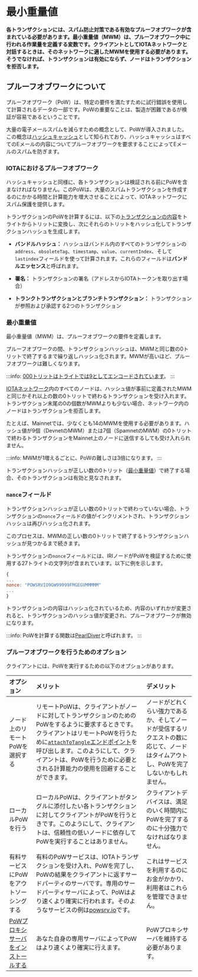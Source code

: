 # 最小重量値
<!-- # Minimum weight magnitude -->

**各トランザクションには、スパム防止対策である有効なプルーフオブワークが含まれている必要があります。最小重量値（MWM）は、プルーフオブワーク中に行われる作業量を定義する変数です。クライアントとしてIOTAネットワークと対話するときは、そのネットワークに適したMWMを使用する必要があります。そうでなければ、トランザクションは有効にならず、ノードはトランザクションを拒否します。**
<!-- **Each transaction must include a valid proof of work, which is a spam prevention measure. The minimum weight magnitude (MWM) is a variable that defines how much work is done during proof of work. When you interact with an IOTA network as a client, you must use the correct MWM for that network. Otherwise, your transaction won't be valid and the nodes will reject it.** -->

## プルーフオブワークについて
<!-- ## About proof of work -->

プルーフオブワーク（PoW）は、特定の要件を満たすために試行錯誤を使用して計算されるデータの一部です。PoWの重要なことは、製造が困難であるが検証が容易であるということです。
<!-- A proof of work (PoW) is a piece of data that is calculated using trial and error to meet certain requirements. The key to PoW is that it's difficult to produce, but easy to verify. -->

大量の電子メールスパムを減らすための概念として、PoWが導入されました。この概念は[ハッシュキャッシュ](https://en.wikipedia.org/wiki/Hashcash)として知られており、ハッシュキャッシュはすべてのEメールの内容についてプルーフオブワークを要求することによってEメールのスパムを防ぎます。
<!-- PoW was introduced as a concept to reduce large amounts of email spam. This concept is known as [hashcash](https://en.wikipedia.org/wiki/Hashcash), and is a method of preventing email spam by requiring a proof of work for the contents of every email. -->

<!-- PoW is easy to calculate for one email, but costs a lot in time and computational power to calculate for mass spam emails. -->

### IOTAにおけるプルーフオブワーク
<!-- ### Proof of work in IOTA -->

ハッシュキャッシュと同様に、各トランザクションは検証される前にPoWを含まなければなりません。このPoWは、大量のスパムトランザクションを作成するのにかかる時間と計算能力を増大させることによって、IOTAネットワークにスパム保護を提供します。
<!-- Similar to hashcash, each transaction must include a PoW before it can be validated. This PoW provides spam protection for an IOTA network by increasing the time and computational power it takes to create mass spam transactions. -->

トランザクションのPoWを計算するには、以下の[トランザクションの内容](root://dev-essentials/0.1/references/structure-of-a-transaction.md)をトライトからトリットに変換し、次にそれらのトリットをハッシュ化してトランザクションハッシュを生成します。
<!-- To calculate the PoW for a transaction, the following [contents of the transaction](root://dev-essentials/0.1/references/structure-of-a-transaction.md) are converted from trytes to trits, then those trits are hashed to result in a transaction hash: -->

* **バンドルハッシュ：** ハッシュはバンドル内のすべてのトランザクションの`address`、`obsoleteTag`、`timestamp`、`value`、`currentIndex`、そして`lastindex`フィールドを使って計算されます。これらのフィールドは**バンドルエッセンス**と呼ばれます。
<!-- * **Bundle hash:** Hash that's calculated using the `address`, `obsoleteTag`, `timestamp`, `value`, `currentIndex`, and `lastindex` fields of all transactions in a bundle. These fields are called the **bundle essence**. -->
* **署名：** トランザクションの署名（アドレスからIOTAトークンを取り出す場合）
<!-- * **Signature:** Signature of the transaction (if it withdraws IOTA tokens from an address) -->
* **トランクトランザクションとブランチトランザクション：** トランザクションが参照および承認する2つのトランザクション
<!-- * **Trunk transaction and branch transaction:** Two transactions that the transaction references and approves -->

### 最小重量値
<!-- ### Minimum weight magnitude -->

最小重量値（MWM）は、プルーフオブワークの要件を定義します。
<!-- Minimum weight magnitude (MWM) defines the requirements for proof of work. -->

プルーフオブワークの間、トランザクションハッシュは、MWMと同じ数の0トリットで終了するまで繰り返しハッシュ化されます。MWMが高いほど、プルーフオブワークは難しくなります。
<!-- During proof of work, the transaction hash is repeatedly hashed until it ends in the same number of 0 trits as the MWM. The higher the MWM, the harder the proof of work. -->

:::info:
[000トリットはトライトでは9としてエンコードされています](root://dev-essentials/0.1/references/tryte-alphabet.md)。
:::
<!-- :::info: -->
<!-- [Three 0 trits are encoded as a 9 in trytes](root://dev-essentials/0.1/references/tryte-alphabet.md). -->
<!-- ::: -->

[IOTAネットワーク](root://getting-started/0.1/references/iota-networks.md)内のすべてのノードは、ハッシュ値が事前に定義されたMWMと同じかそれ以上の数の0トリットで終わるトランザクションを受け入れます。トランザクション末尾の0の個数がMWMよりも少ない場合、ネットワーク内のノードはトランザクションを拒否します。
<!-- All nodes in an [IOTA network](root://getting-started/0.1/references/iota-networks.md) accept transactions whose hashes end in the same or higher number of 0 trits as their predefined MWM. If a transaction ends in fewer 0 trits than the MWM, the nodes in that network will reject it. -->

たとえば、Mainnetでは、少なくとも14のMWMを使用する必要があります。ハッシュ値が9個（DevnetのMWM）または7個（SpamnetのMWM）の0トリットで終わるトランザクションをMainnet上のノードに送信するしても受け入れられません。
<!-- For example, on the Mainnet, you must use at least a MWM of 14. If you were to send a transaction whose hash ends in 9 (the MWM on the Devnet) or 7 (the MWM on the Spamnet) 0 trits, no nodes on the Mainnet would accept it. -->

:::info:
MWMが1増えるごとに、PoWの難しさは3倍になります。
:::
<!-- :::info: -->
<!-- Every increment of the MWM triples the difficulty of the PoW. -->
<!-- ::: -->

トランザクションハッシュが正しい数の0トリット（[最小重量値](root://dev-essentials/0.1/concepts/minimum-weight-magnitude.md)）で終了する場合、そのトランザクションは有効と見なされます。
<!-- If the transaction hash ends in the correct number of 0 trits ([minimum weight magnitude](root://dev-essentials/0.1/concepts/minimum-weight-magnitude.md)), it's considered valid. -->

### `nance`フィールド
<!-- ### The `nonce` field -->

トランザクションハッシュが正しい数の0トリットで終わっていない場合、トランザクションの`nonce`フィールドの値がインクリメントされ、トランザクションハッシュは再びハッシュ化されます。
<!-- If the transaction hash doesn't end in the correct number of 0 trits, the value of the transaction's `nonce` field is incremented and the transaction hash is hashed again. -->

このプロセスは、MWMの正しい数の0トリットで終了するトランザクションハッシュが見つかるまで続きます。
<!-- This process continues until a transaction hash is found that ends in the correct number of 0 trits for the MWM. -->

トランザクションの`nonce`フィールドには、IRIノードがPoWを検証するために使用する27トライトの文字列が含まれています。以下に例を示します。
<!-- The `nonce` field of a transaction contains a string of 27 trytes that IRI nodes use to validate the PoW, for example: -->

```javascript
{
...
nonce: "POWSRVIO9GW99999FMGEGVMMMMM"
...
}

```

トランザクションの内容はハッシュ化されているため、内容のいずれかが変更されると、トランザクションのハッシュ値が変更され、プルーフオブワークが無効になります。
<!-- Because the the contents of the transaction are hashed, if any of the contents change, the transaction hash will change and make the proof of work invalid. -->

:::info:
PoWを計算する関数は[PearlDiver](https://github.com/iotaledger/iri/blob/fcf2d105851ee891b093e2857592fa05258ec5be/src/main/java/com/iota/iri/crypto/PearlDiver.java)と呼ばれます。
:::
<!-- :::info: -->
<!-- The function that calculates PoW is called the [PearlDiver](https://github.com/iotaledger/iri/blob/fcf2d105851ee891b093e2857592fa05258ec5be/src/main/java/com/iota/iri/crypto/PearlDiver.java). -->
<!-- ::: -->

<a name="options-for-doing-proof-of-work"></a>
### プルーフオブワークを行うためのオプション
<!-- ### Options for doing proof of work -->

クライアントには、PoWを実行するための以下のオプションがあります。
<!-- Clients have the following options for doing PoW: -->

| **オプション** | **メリット** | **デメリット** |
| :------------- | :----------- | :------------- |
| ノード上のリモートPoWを選択する | リモートPoWは、クライアントがノードに対してトランザクションのためのPoWをするように要求するときです。クライアントはリモートPoWを行うために[`attachToTangle`エンドポイント](root://node-software/0.1/iri/references/api-reference.md#attachToTangle)を呼び出します。このようにして、クライアントは、PoWを行うために必要とされる計算能力の使用を回避することができます。 | ノードがどれくらい強力であるか、そしてノードが受信するリクエストの数に応じて、ノードはタイムアウトし、PoWを完了しないかもしれません。 |
| ローカルPoWを行う | ローカルPoWは、クライアントがタングルに添付したい各トランザクションに対してクライアントがPoWを行うときです。このようにして、クライアントは、信頼性の低いノードに依存してPoWを実行することはありません。 | クライアントデバイスは、満足のいく時間内にPoWを完了するのに十分強力でなければなりません。 |
| 有料サービスにPoWをアウトソーシングする | 有料のPoWサービスは、IOTAトランザクションを受け入れ、PoWを完了し、PoWの結果をクライアントに返すサードパーティのサーバです。専用のサードパーティサーバによって、PoWはより速くより確実に行われます。そのようなサービスの例は[powsrv.io](https://powsrv.io/#quickstart)です。 | これはサービスを利用するのにお金がかかり、利用者はこれらを管理できません。 |
| [PoWプロキシサーバをインストールする](root://node-software/0.1/iri/how-to-guides/install-a-pow-proxy.md) | あなた自身の専用サーバによってPoWはより速くより確実に行えます。 | PoWプロキシサーバを維持する必要があります。 |

<!-- |**Option**|**Advantages**|**Disadvantages**| -->
<!-- |:-------|:---------|:------------| -->
<!-- |Choose remote PoW on a node|Remote PoW is when clients asks a node to do PoW for a transaction. Clients do this by calling the [`attachToTangle` endpoint](root://node-software/0.1/iri/references/api-reference.md#attachToTangle). This way, clients can avoid using the computational power needed to do PoW.|Depending on how powerful the node is and how many requests it receives, it may time out and not complete the PoW | -->
<!-- |Do local PoW|Local PoW is when clients do PoW for each transaction that they want to attach to the Tangle. This way, clients aren't reliant on unreliable nodes to do PoW.|The client device may not be powerful enough to complete PoW in a satisfactory amount of time| -->
<!-- |Outsource PoW to a paid service|A paid PoW service is a third-party server that accepts IOTA transactions, completes PoW and returns it to the client. PoW is done faster more more reliably by a dedicated third-party server. An example of such a service is [powsrv.io](https://powsrv.io/#quickstart)|It costs money to use the service and you don't have control over it| -->
<!-- |[Install a PoW proxy server](root://node-software/0.1/iri/how-to-guides/install-a-pow-proxy.md)|PoW is done faster more more reliably by your own dedicated server|You need to maintain the PoW proxy server| -->
